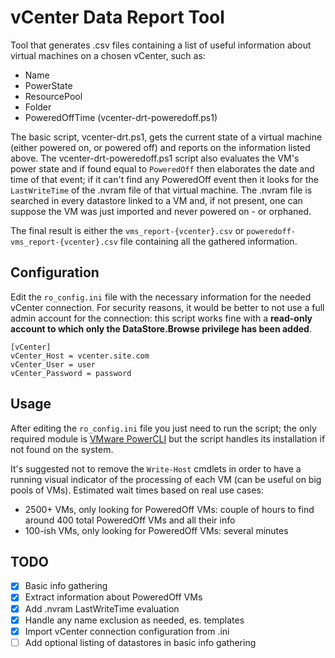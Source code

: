 # vCenter Data Report Tool

Tool that generates .csv files containing a list of useful information about virtual machines on a chosen vCenter, such as:
- Name
- PowerState
- ResourcePool
- Folder
- PoweredOffTime (vcenter-drt-poweredoff.ps1)

The basic script, vcenter-drt.ps1, gets the current state of a virtual machine (either powered on, or powered off) and reports on the information listed above.
The vcenter-drt-poweredoff.ps1 script also evaluates the VM's power state and if found equal to `PoweredOff` then elaborates the date and time of that event; if it can't find any PoweredOff event then it looks for the `LastWriteTime` of the .nvram file of that virtual machine. The .nvram file is searched in every datastore linked to a VM and, if not present, one can suppose the VM was just imported and never powered on - or orphaned.

The final result is either the `vms_report-{vcenter}.csv` or `poweredoff-vms_report-{vcenter}.csv`  file containing all the gathered information.


## Configuration

Edit the `ro_config.ini` file with the necessary information for the needed vCenter connection.
For security reasons, it would be better to not use a full admin account for the connection: this script works fine with a **read-only account to which only the DataStore.Browse privilege has been added**.

```
[vCenter]
vCenter_Host = vcenter.site.com
vCenter_User = user
vCenter_Password = password
```

## Usage

After editing the `ro_config.ini` file you just need to run the script; the only required module is [VMware PowerCLI](https://developer.vmware.com/web/tool/vmware-powercli/) but the script handles its installation if not found on the system.

It's suggested not to remove the `Write-Host` cmdlets in order to have a running visual indicator of the processing of each VM (can be useful on big pools of VMs).
Estimated wait times based on real use cases:
- 2500+ VMs, only looking for PoweredOff VMs: couple of hours to find around 400 total PoweredOff VMs and all their info
- 100-ish VMs, only looking for PoweredOff VMs: several minutes

## TODO

- [X] Basic info gathering
- [X] Extract information about PoweredOff VMs
- [X] Add .nvram LastWriteTime evaluation
- [X] Handle any name exclusion as needed, es. templates
- [X] Import vCenter connection configuration from .ini
- [ ] Add optional listing of datastores in basic info gathering
